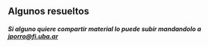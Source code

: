## Algunos resueltos
##### Si alguno quiere compartir material lo puede subir mandandolo a jporro@fi.uba.ar
